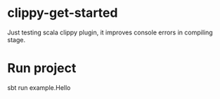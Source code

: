 # clippy-get-started
Just testing scala clippy plugin, it improves console errors in compiling stage.

# Run project
  sbt run example.Hello
